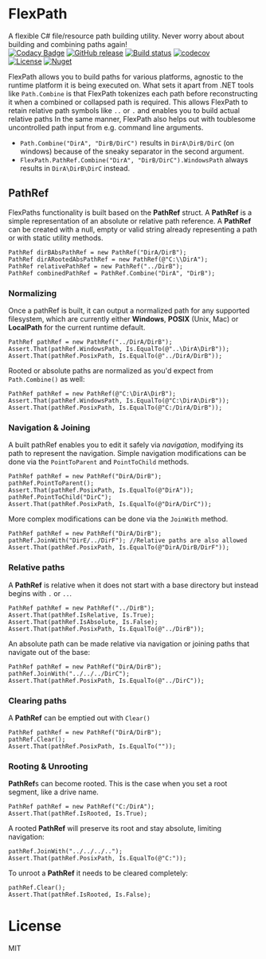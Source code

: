 # FlexPath
A flexible C# file/resource path building utility. Never worry about about building and combining paths again!  
[![Codacy Badge](https://api.codacy.com/project/badge/Grade/4f7616c019924c879073fc99b660a24e)](https://app.codacy.com/app/Wortex17/FlexPath?utm_source=github.com&utm_medium=referral&utm_content=Wortex17/FlexPath&utm_campaign=Badge_Grade_Dashboard)
[![GitHub release](https://img.shields.io/github/release/Wortex17/FlexPath)](https://github.com/Wortex17/FlexPath/releases/latest)
[![Build status](https://ci.appveyor.com/api/projects/status/f5tq5q3u4j87a0ux/branch/master?svg=true)](https://ci.appveyor.com/project/Wortex17/flexpath/branch/master)
[![codecov](https://codecov.io/gh/Wortex17/FlexPath/branch/master/graph/badge.svg)](https://codecov.io/gh/Wortex17/FlexPath)  
[![License](https://img.shields.io/github/license/Wortex17/FlexPath)](https://raw.githubusercontent.com/Wortex17/FlexPath/master/LICENSE)
[![Nuget](https://img.shields.io/nuget/v/Infrablack.FlexPath)](https://www.nuget.org/packages/Infrablack.FlexPath/)

FlexPath allows you to build paths for various platforms, agnostic to the runtime platform it is being executed on.
What sets it apart from .NET tools like ```Path.Combine``` is that FlexPath tokenizes each path before reconstructing it when a combined or collapsed path is required.
This allows FlexPath to retain relative path symbols like ```..``` or ```.``` and enables you to build actual relative paths
In the same manner, FlexPath also helps out with toublesome uncontrolled path input from e.g. command line arguments.
* ```Path.Combine("DirA", "DirB/DirC")```
results in ```DirA\DirB/DirC```
(on windows) because of the sneaky separator in the second argument.  
* ```FlexPath.PathRef.Combine("DirA", "DirB/DirC").WindowsPath``` always results in ```DirA\DirB\DirC``` instead.  

## PathRef

FlexPaths functionality is built based on the **PathRef** struct.
A **PathRef** is a simple representation of an absolute or relative path reference.
A **PathRef** can be created with a null, empty or valid string already representing a path
or with static utility methods.

```
PathRef dirBAbsPathRef = new PathRef("DirA/DirB");
PathRef dirARootedAbsPathRef = new PathRef(@"C:\\DirA");
PathRef relativePathRef = new PathRef("../DirB");
PathRef combinedPathRef = PathRef.Combine("DirA", "DirB");
```


### Normalizing
Once a pathRef is built, it can output a normalized path for any supported filesystem, which are currently either
**Windows**, **POSIX** (Unix, Mac) or **LocalPath** for the current runtime default.
```
PathRef pathRef = new PathRef("../DirA/DirB");
Assert.That(pathRef.WindowsPath, Is.EqualTo(@"..\DirA\DirB"));
Assert.That(pathRef.PosixPath, Is.EqualTo(@"../DirA/DirB"));
```
Rooted or absolute paths are normalized as you'd expect from ```Path.Combine()``` as well:
```
PathRef pathRef = new PathRef(@"C:\DirA\DirB");
Assert.That(pathRef.WindowsPath, Is.EqualTo(@"C:\DirA\DirB"));
Assert.That(pathRef.PosixPath, Is.EqualTo(@"C:/DirA/DirB"));
```

### Navigation & Joining
A built pathRef enables you to edit it safely via *navigation*, modifying its path to represent the navigation.
Simple navigation modifications can be done via the ```PointToParent``` and ```PointToChild``` methods.
```
PathRef pathRef = new PathRef("DirA/DirB");
pathRef.PointToParent();
Assert.That(pathRef.PosixPath, Is.EqualTo(@"DirA"));
pathRef.PointToChild("DirC");
Assert.That(pathRef.PosixPath, Is.EqualTo(@"DirA/DirC"));
```
More complex modifications can be done via the ```JoinWith``` method.
```
PathRef pathRef = new PathRef("DirA/DirB");
pathRef.JoinWith("DirE/../DirF"); //Relative paths are also allowed
Assert.That(pathRef.PosixPath, Is.EqualTo(@"DirA/DirB/DirF"));
```

### Relative paths
A **PathRef** is relative when it does not start with a base directory but instead begins with ```.``` or ```..```.
```
PathRef pathRef = new PathRef("../DirB");
Assert.That(pathRef.IsRelative, Is.True);
Assert.That(pathRef.IsAbsolute, Is.False);
Assert.That(pathRef.PosixPath, Is.EqualTo(@"../DirB"));
```
An absolute path can be made relative via navigation or joining paths that navigate out of the base:
```
PathRef pathRef = new PathRef("DirA/DirB");
pathRef.JoinWith("../../../DirC");
Assert.That(pathRef.PosixPath, Is.EqualTo(@"../DirC"));
```

### Clearing paths
A **PathRef** can be emptied out with ```Clear()```
```
PathRef pathRef = new PathRef("DirA/DirB");
pathRef.Clear();
Assert.That(pathRef.PosixPath, Is.EqualTo(""));
```

### Rooting & Unrooting
**PathRef**s can become rooted. This is the case when you set a root segment, like a drive name.
```
PathRef pathRef = new PathRef("C:/DirA");
Assert.That(pathRef.IsRooted, Is.True);
```
A rooted **PathRef** will preserve its root and stay absolute, limiting navigation:
```
pathRef.JoinWith("../../../..");
Assert.That(pathRef.PosixPath, Is.EqualTo(@"C:"));
```
To unroot a **PathRef** it needs to be cleared completely:
```
pathRef.Clear();
Assert.That(pathRef.IsRooted, Is.False);
```

# License
MIT
